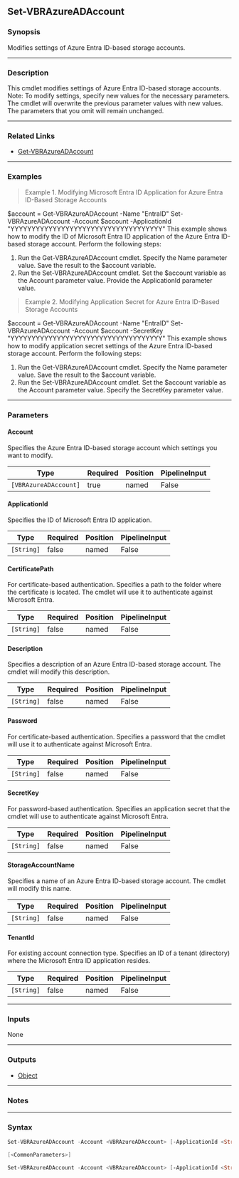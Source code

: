 Set-VBRAzureADAccount
---------------------

### Synopsis
Modifies settings of Azure Entra ID-based storage accounts.

---

### Description

This cmdlet modifies settings of Azure Entra ID-based storage accounts.
Note: To modify settings, specify new values for the necessary parameters. The cmdlet will overwrite the previous parameter values with new values. The parameters that you omit will remain unchanged.

---

### Related Links
* [Get-VBRAzureADAccount](Get-VBRAzureADAccount)

---

### Examples
> Example 1. Modifying Microsoft Entra ID Application for Azure Entra ID-Based Storage Accounts

$account = Get-VBRAzureADAccount -Name "EntraID"
Set-VBRAzureADAccount -Account $account -ApplicationId "YYYYYYYYYYYYYYYYYYYYYYYYYYYYYYYYYYYY"
This example shows how to modify the ID of Microsoft Entra ID application of  the Azure Entra ID-based storage account.
Perform the following steps:
1. Run the Get-VBRAzureADAccount cmdlet. Specify the Name parameter value. Save the result to the $account variable.
2. Run the Set-VBRAzureADAccount cmdlet. Set the $account variable as the Account parameter value. Provide the ApplicationId parameter value.
> Example 2. Modifying Application Secret for Azure Entra ID-Based Storage Accounts

$account = Get-VBRAzureADAccount -Name "EntraID"
Set-VBRAzureADAccount -Account $account -SecretKey "YYYYYYYYYYYYYYYYYYYYYYYYYYYYYYYYYYYY"
This example shows how to modify application secret settings of the Azure Entra ID-based storage account.
Perform the following steps:
1. Run the Get-VBRAzureADAccount cmdlet. Specify the Name parameter value. Save the result to the $account variable.
2. Run the Set-VBRAzureADAccount cmdlet. Set the $account variable as the Account parameter value. Specify the SecretKey parameter value.

---

### Parameters
#### **Account**
Specifies the Azure Entra ID-based storage account which settings you want to modify.

|Type                 |Required|Position|PipelineInput|
|---------------------|--------|--------|-------------|
|`[VBRAzureADAccount]`|true    |named   |False        |

#### **ApplicationId**
Specifies the ID of Microsoft Entra ID application.

|Type      |Required|Position|PipelineInput|
|----------|--------|--------|-------------|
|`[String]`|false   |named   |False        |

#### **CertificatePath**
For certificate-based authentication. Specifies a path to the folder where the certificate is located. The cmdlet will use it to authenticate against Microsoft Entra.

|Type      |Required|Position|PipelineInput|
|----------|--------|--------|-------------|
|`[String]`|false   |named   |False        |

#### **Description**
Specifies a description of an Azure Entra ID-based storage account. The cmdlet will modify this description.

|Type      |Required|Position|PipelineInput|
|----------|--------|--------|-------------|
|`[String]`|false   |named   |False        |

#### **Password**
For certificate-based authentication. Specifies a password that the cmdlet will use it to authenticate against Microsoft Entra.

|Type      |Required|Position|PipelineInput|
|----------|--------|--------|-------------|
|`[String]`|false   |named   |False        |

#### **SecretKey**
For password-based authentication. Specifies an application secret that the cmdlet will use to authenticate against Microsoft Entra.

|Type      |Required|Position|PipelineInput|
|----------|--------|--------|-------------|
|`[String]`|false   |named   |False        |

#### **StorageAccountName**
Specifies a name of an Azure Entra ID-based storage account. The cmdlet will modify this name.

|Type      |Required|Position|PipelineInput|
|----------|--------|--------|-------------|
|`[String]`|false   |named   |False        |

#### **TenantId**
For existing account connection type. Specifies an ID of a tenant (directory) where the Microsoft Entra ID application resides.

|Type      |Required|Position|PipelineInput|
|----------|--------|--------|-------------|
|`[String]`|false   |named   |False        |

---

### Inputs
None

---

### Outputs
* [Object](https://learn.microsoft.com/en-us/dotnet/api/System.Object)

---

### Notes

---

### Syntax
```PowerShell
Set-VBRAzureADAccount -Account <VBRAzureADAccount> [-ApplicationId <String>] [-CertificatePath <String>] [-Description <String>] [-Password <String>] [-StorageAccountName <String>] [-TenantId <String>] 
```
```PowerShell
[<CommonParameters>]
```
```PowerShell
Set-VBRAzureADAccount -Account <VBRAzureADAccount> [-ApplicationId <String>] [-Description <String>] [-SecretKey <String>] [-StorageAccountName <String>] [-TenantId <String>] [<CommonParameters>]
```
